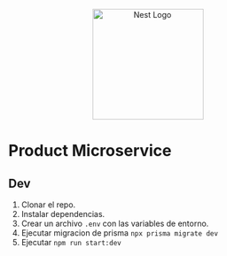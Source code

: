 <p align="center">
  <a href="http://nestjs.com/" target="blank"><img src="https://nestjs.com/img/logo-small.svg" width="200" alt="Nest Logo" /></a>
</p>

# Product Microservice

## Dev
1. Clonar el repo.
2. Instalar dependencias.
3. Crear un archivo `.env` con las variables de entorno.
4. Ejecutar migracion de prisma `npx prisma migrate dev`
5. Ejecutar `npm run start:dev`